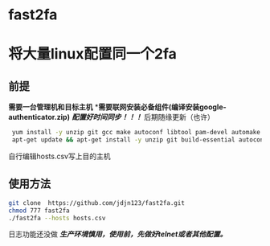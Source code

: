 # fast2fa
# 将大量linux配置同一个2fa

## 前提
**需要一台管理机和目标主机**
***需要联网安装必备组件(编译安装google-authenticator.zip)**
***配置好时间同步！！！***
后期随缘更新（也许）

```bash
 yum install -y unzip git gcc make autoconf libtool pam-devel automake
 apt-get update && apt-get install -y unzip git build-essential autoconf libtool automake libpam0g-dev 
```

自行编辑hosts.csv写上目的主机

## 使用方法

```bash
git clone  https://github.com/jdjn123/fast2fa.git
chmod 777 fast2fa
./fast2fa --hosts hosts.csv 

```

日志功能还没做
***生产环境慎用，使用前，先做好telnet或者其他配置。***